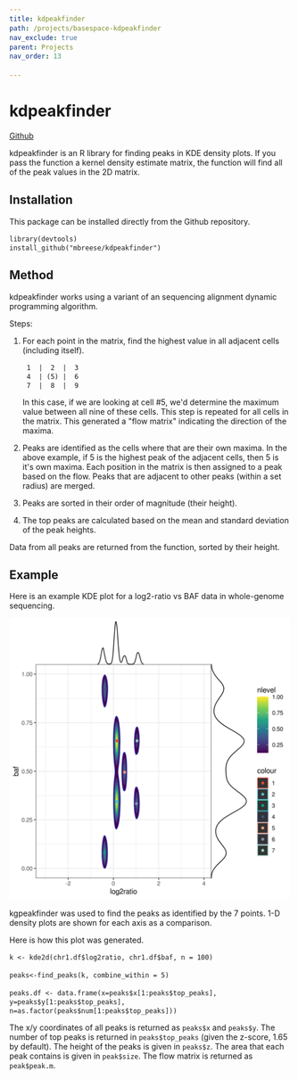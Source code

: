 ```yaml
---
title: kdpeakfinder
path: /projects/basespace-kdpeakfinder
nav_exclude: true
parent: Projects
nav_order: 13

---
```


# kdpeakfinder
[Github](https://github.com/mbreese/kdpeakfinder)

kdpeakfinder is an R library for finding peaks in KDE density plots. If you pass the function a kernel density estimate matrix, the
function will find all of the peak values in the 2D matrix. 

## Installation

This package can be installed directly from the Github repository.

    library(devtools)
    install_github("mbreese/kdpeakfinder")


## Method

kdpeakfinder works using a variant of an sequencing alignment dynamic programming algorithm.

Steps:

1. For each point in the matrix, find the highest value in all adjacent cells (including itself).

        1  |  2  |  3
        4  | (5) |  6
        7  |  8  |  9

    In this case, if we are looking at cell #5, we'd determine the maximum value between all nine of these cells. This step is repeated for all cells in the matrix. This generated a "flow matrix" indicating the direction of the maxima.

2. Peaks are identified as the cells where that are their own maxima. In the above example, if 5 is the highest peak of the adjacent cells, then 5 is it's own maxima. Each position in the matrix is then assigned to a peak based on the flow. Peaks that are adjacent to other peaks (within a set radius) are merged.

3. Peaks are sorted in their order of magnitude (their height).

4. The top peaks are calculated based on the mean and standard deviation of the peak heights.

Data from all peaks are returned from the function, sorted by their height.

## Example

Here is an example KDE plot for a log2-ratio vs BAF data in whole-genome sequencing.

![KDE plot](/assets/img/chr1_plot2.png)

kgpeakfinder was used to find the peaks as identified by the 7 points. 1-D density plots are shown for each axis as a comparison.

Here is how this plot was generated.

    k <- kde2d(chr1.df$log2ratio, chr1.df$baf, n = 100)

    peaks<-find_peaks(k, combine_within = 5)
    
    peaks.df <- data.frame(x=peaks$x[1:peaks$top_peaks], y=peaks$y[1:peaks$top_peaks], n=as.factor(peaks$num[1:peaks$top_peaks]))

The x/y coordinates of all peaks is returned as `peaks$x` and `peaks$y`. The number of top peaks is returned in `peaks$top_peaks` (given the z-score, 1.65 by default). The height of the peaks is given in `peaks$z`. The area that each peak contains is given in `peak$size`. The flow matrix is returned as `peak$peak.m`.

